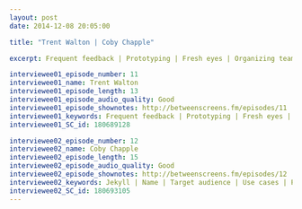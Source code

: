 ```yaml
---
layout: post
date: 2014-12-08 20:05:00

title: "Trent Walton | Coby Chapple"

excerpt: Frequent feedback | Prototyping | Fresh eyes | Organizing teams | Favorite typefaces || Jekyll | Name | Target audience | Use cases | Prototyping with Jekyll | Static site generators 

interviewee01_episode_number: 11
interviewee01_name: Trent Walton
interviewee01_episode_length: 13
interviewee01_episode_audio_quality: Good
interviewee01_episode_shownotes: http://betweenscreens.fm/episodes/11
interviewee01_keywords: Frequent feedback | Prototyping | Fresh eyes | Organizing teams | Favorite typefaces
interviewee01_SC_id: 180689128

interviewee02_episode_number: 12
interviewee02_name: Coby Chapple
interviewee02_episode_length: 15
interviewee02_episode_audio_quality: Good
interviewee02_episode_shownotes: http://betweenscreens.fm/episodes/12
interviewee02_keywords: Jekyll | Name | Target audience | Use cases | Prototyping with Jekyll | Static site generators
interviewee02_SC_id: 180693105
---
```

